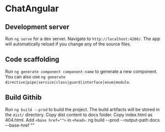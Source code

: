 # ChatAngular

## Development server

Run `ng serve` for a dev server. Navigate to `http://localhost:4200/`. The app will automatically reload if you change any of the source files.

## Code scaffolding

Run `ng generate component component-name` to generate a new component. You can also use `ng generate directive|pipe|service|class|guard|interface|enum|module`.

## Build Githib
Run `ng build --prod` to build the project. The build artifacts will be stored in the `dist/` directory. Copy dist content to docs folder. Copy index.html as 404.html. Add ```<base href="">``` in  ```<head>```.
ng build --prod --output-path docs --base-href ""
